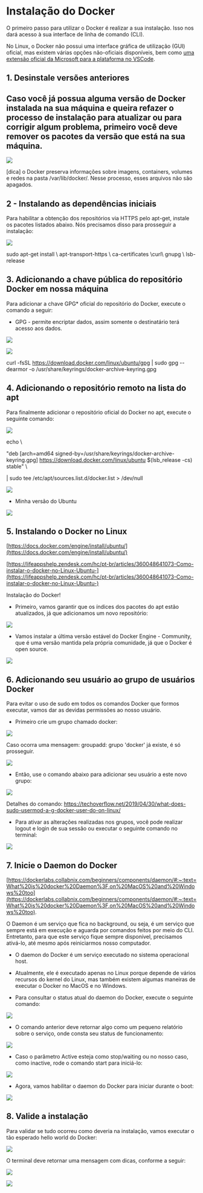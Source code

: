 # Instalação do Docker

  

O primeiro passo para utilizar o Docker é realizar a sua instalação. Isso nos dará acesso à sua interface de linha de comando (CLI).

  

No Linux, o Docker não possui uma interface gráfica de utilização (GUI) oficial, mas existem várias opções não-oficiais disponíveis, bem como [uma extensão oficial da Microsoft para a plataforma no VSCode](https://marketplace.visualstudio.com/items?itemName=ms-azuretools.vscode-docker).

  
  
  

## 1. Desinstale versões anteriores

## Caso você já possua alguma versão de Docker instalada na sua máquina e queira refazer o processo de instalação para atualizar ou para corrigir algum problema, primeiro você deve remover os pacotes da versão que está na sua máquina.

  

![](https://lh4.googleusercontent.com/Jmbn2gis-bdAAfD-vY0dgEwqPhc5WdD5vT7ENaUMx6JsEQ5dwFZh3EO42QTONgv0OvvqypT7XswDneg44NmJiTTsL61z2WUFKh9jpDrI5pmM5yccEjyn_xnpZlTp-1xwnI0GieDe9GtTB7ucAAXwluA)

  
  

[dica] o Docker preserva informações sobre imagens, containers, volumes e redes na pasta /var/lib/docker/. Nesse processo, esses arquivos não são apagados.

  
  

## 2 - Instalando as dependências iniciais

  

Para habilitar a obtenção dos repositórios via HTTPS pelo apt-get, instale os pacotes listados abaixo. Nós precisamos disso para prosseguir a instalação:

  
![](https://lh5.googleusercontent.com/zwdxOtQ1i54-4qcoFH0tWF7kcSORIHMB5Wpw5marTl6a3VQr8ltaqKficR5KE_yGTdirCCkrOooV3lX0ORpKCN54c27YF8pBzfxBrTO5jueXkqOBihQq095WQxXRMbbcmxv2NC9QQxw6X4E_ON8Rjb0)  

sudo apt-get install \ apt-transport-https \ ca-certificates \curl\ gnupg \ lsb-release

  
  
  

## 3. Adicionando a chave pública do repositório Docker em nossa máquina

  

Para adicionar a chave GPG* oficial do repositório do Docker, execute o comando a seguir:

  

-   GPG - permite encriptar dados, assim somente o destinatário terá acesso aos dados.
    

  

![](https://lh4.googleusercontent.com/qtp9Q3-bKH4NiYDGymsqQ9Yc6G-xunzTaWrRnOJG44kZEkYPPftoEbMhj7OcprTotlJI9CTVZ5Uj2MlJejsFFr8T13mGuzS82Tt2ybHKWiNyx2nInsG31Asxw1hHDo52YA_1rcd2W6UEumATSKY9q8w)

  

![](https://lh5.googleusercontent.com/KoWshe_arEDPmTK9oTtGwUX7rRxgz3xyk5lzs0yJywrCx7KPVdS4Ml2gr6su-YqP8A0q4_Wz3pC8Kd1CztSph9TMnqdW_cLaDkhZG3w_zJrztHQe7MMK81RuTBqwLS01u0dVTP2yHE-us_mN7NPVQYQ)

  

curl -fsSL https://download.docker.com/linux/ubuntu/gpg | sudo gpg --dearmor -o /usr/share/keyrings/docker-archive-keyring.gpg

  
  
  

## 4. Adicionando o repositório remoto na lista do apt

  

Para finalmente adicionar o repositório oficial do Docker no apt, execute o seguinte comando:

  

![](https://lh6.googleusercontent.com/C777JTa4xojMm2SJmxiaMV-GatP2ArEIkB_Pe0OX8DUo6xz-CMQW3q4YkLVNIZdIsF3F68yfd-e0PU2HcHtSHNoOTbvr-Ujfj6Fyfs_-maajyeJptgRbHDrWbCH6xG1TKub7TQjADcQT8T_0RVDBMrk)

  

echo \

"deb [arch=amd64 signed-by=/usr/share/keyrings/docker-archive-keyring.gpg] https://download.docker.com/linux/ubuntu $(lsb_release -cs) stable" \

| sudo tee /etc/apt/sources.list.d/docker.list > /dev/null

  
  

![](https://lh6.googleusercontent.com/00YJ1gIR84eEWxMTAyh2l5pgsF5YvI4V6PCmT-8gB2XAAG1c11IZ9S1wode16Bz8iUWFX7uD0NwnSzMvKdd7KAHcju13Ps-0hyF9BXz5rULHeyIc_7XlDcOrpLZ4dWh1SEHVZ9xBXISOfqBQ5spS4G8)

  
  

-   Minha versão do Ubuntu
    

![](https://lh3.googleusercontent.com/BzJuVie16HJ2b_xaWDk2hLCzRtxZjBDaFwx9U-BDi-vAgovrtcGT_vVHZFGnqCuoVHmd0f9FLK6OAJq2bTfvF2jjA5sFsv8679cWm5eRnrfXNfkAFmI9cDtQUsJ9JRTI7XDMEs9f2WQmzsDJCbfBT78)

  
  
  

## 5. Instalando o Docker no Linux

  

[https://docs.docker.com/engine/install/ubuntu/](https://docs.docker.com/engine/install/ubuntu/)

  

[https://lifeappshelp.zendesk.com/hc/pt-br/articles/360048641073-Como-instalar-o-docker-no-Linux-Ubuntu-](https://lifeappshelp.zendesk.com/hc/pt-br/articles/360048641073-Como-instalar-o-docker-no-Linux-Ubuntu-)

  
  

Instalação do Docker!

  

-   Primeiro, vamos garantir que os índices dos pacotes do apt estão atualizados, já que adicionamos um novo repositório:
    

  

![](https://lh3.googleusercontent.com/SWZZED1YAR9aVXq_LEBQdW6Wq6rOI5AQRztEZq20xYiXfF6wxQ9C1XL746C7Odt9oFHAXv2iS4Wy134V9NFTJG_D_RrT_1LYCGAOfndqL1KFFFx_0YEfLSCNsyO_7mYq2ECwFjKUsWEqkDyA6iqozRU)

  
  

-   Vamos instalar a última versão estável do Docker Engine - Community, que é uma versão mantida pela própria comunidade, já que o Docker é open source.
    

  

![](https://lh5.googleusercontent.com/fzHyJ7zVg-wBD3ZLELlbYM8-H1-1qSTsvxyfuaWzJCX2Nyv-aSs9KY54C08kkHTmnnqSBGgryBMzZlJeVoLc4o0s1PoN8VGa3INSszgMxNKu1WvN21XNMvGhqlBm_L8M4d8l1Gyqv4Pd5y4Pt8h9OXQ)

  

  

  

## 6. Adicionando seu usuário ao grupo de usuários Docker

  

  

Para evitar o uso de sudo em todos os comandos Docker que formos executar, vamos dar as devidas permissões ao nosso usuário.

  

  

-   Primeiro crie um grupo chamado docker:
    

  

![](https://lh6.googleusercontent.com/n3LwCMMpYFgy_yg37Bm3oI0O-nUMw7pMxPEHIk7m5UtdiMzQQTsMyxd3gTzFK-mRbdWCRWD7lqIwNcFWWybU7Ff6NdA-wJ6S54-XcBaIJ0ogANMDr-sllTnrtc8PE1UlG-JM5ZG3wUOBAMKNKHo5jTc)

  

Caso ocorra uma mensagem: groupadd: grupo 'docker' já existe, é só prosseguir.

  

![](https://lh6.googleusercontent.com/hAi8gecL2R1LXD4c_0uM7t8CW_lgu53UK4WjEsIw1y6kezt3MBee8OZ7X1IdYZ3meZ78JOG6DmhRl8XTgcpsK296s-GJlUQV0QVKfNfqhl1smuCXRDlw5L0kNS44UCv9MS8rFWss-wH_DF6wLzjeEf0)

  

  

-   Então, use o comando abaixo para adicionar seu usuário a este novo grupo:
    

  

![](https://lh3.googleusercontent.com/UKQdNQcxVzMPA0yGeuap-zOAsmV03jGmNJ9FPFt124wTBJa65l_CDv7y7TGmYpCwW1tN9k7kMhC-Br0MSVZxW8k-8U1aXmt2SlTn70OGlY1_-XeGy_wwjj9sb0VmKnvbGiKI_FVnK4av4bY-bmWbph0)

  

Detalhes do comando: https://techoverflow.net/2019/04/30/what-does-sudo-usermod-a-g-docker-user-do-on-linux/

  

  

-   Para ativar as alterações realizadas nos grupos, você pode realizar logout e login de sua sessão ou executar o seguinte comando no terminal:
    

  

![](https://lh4.googleusercontent.com/_M-fVEM1Pt-oWSIVgwJxLMIvNX5V1xfUD-EsnzyzEGGjoxy_mZZ7qaz4cMU4qvTMWAFq_vrWy5v_lmVbo4OXxg-M9MK0nOMhpvHXOIW1fov8tL2xz8Fxi7Wg0IJbRMOJ9DpfOKw7nm2u7fzPXyY1RfI)

  

  

  

## 7. Inicie o Daemon do Docker

  

[https://dockerlabs.collabnix.com/beginners/components/daemon/#:~:text=What%20is%20docker%20Daemon%3F,on%20MacOS%20and%20Windows%20too](https://dockerlabs.collabnix.com/beginners/components/daemon/#:~:text=What%20is%20docker%20Daemon%3F,on%20MacOS%20and%20Windows%20too).

  

  

O Daemon é um serviço que fica no background, ou seja, é um serviço que sempre está em execução e aguarda por comandos feitos por meio do CLI. Entretanto, para que este serviço fique sempre disponível, precisamos ativá-lo, até mesmo após reiniciarmos nosso computador.

  

  

-   O daemon do Docker é um serviço executado no sistema operacional host.
    
-   Atualmente, ele é executado apenas no Linux porque depende de vários recursos do kernel do Linux, mas também existem algumas maneiras de executar o Docker no MacOS e no Windows.
    

  

-   Para consultar o status atual do daemon do Docker, execute o seguinte comando:
    

  

![](https://lh5.googleusercontent.com/W1qKVBQoBfft8YEelj9gj62ftnz8HJ80CygOctcegNF6JWJ8CSKov1UqL6NhOuPJyrgve4yN8n876KFvz9t-TDn9qlmwJNPmXze1DZ4ljMoEwLAeWKYDUgbIEDo11csx3v88X3aHes-Qi2APJu64rbU)

  

-   O comando anterior deve retornar algo como um pequeno relatório sobre o serviço, onde consta seu status de funcionamento:
    

  

![](https://lh4.googleusercontent.com/49kGiDK8RyAF0eQyFkkOnjkL54v_lPvrtypzFN6k6wAdA898LORvbuDMxOr1ZC-cVYiFXdiegbfxoxhpriWQHZ6aGKzeWxCCEPjREaCP3KIlDJuuHjlwJF_A-59p1yfaMdAGhX14i-dg-FmnX90IhHU)

  

  

-   Caso o parâmetro Active esteja como stop/waiting ou no nosso caso, como inactive, rode o comando start para iniciá-lo:
    

  

![](https://lh4.googleusercontent.com/nhoXufOearYop_iA1MuJyDoMksbqTr-Qn9-WWsXqGy8GCJsZTqwhde9bqmCg1rwTJRX8QPAFKsjRDb97SmaubBZjGHsfnzs7N3Qc8dkkgVcWRrU_Zh7yIjxiiSYYpMU2Oj4CXMBaFWmt2v6BzUvvDiU)

  

  

-   Agora, vamos habilitar o daemon do Docker para iniciar durante o boot:
    

  

![](https://lh3.googleusercontent.com/B-klNcuLahSsg6RTfKhE9JjP46zApCbzVMQ_EQ46Cr561y-cOBK2nDcCVHra30ygeHuXAAITA1sGdsp6cqJKCk5Vq48wzoSbrPxX-U5noANz71nJI04wDcB2rSFeYC2MC1gcPC3BKRnyhFjOA1rxHy0)

  

  

  

## 8. Valide a instalação

  

Para validar se tudo ocorreu como deveria na instalação, vamos executar o tão esperado hello world do Docker:

  

![](https://lh6.googleusercontent.com/eKvylaWorMVYAHe3MJWyVwcLCH5nKOKS1dWKlubSxVqC78wNuXzBMkFYQNMFwfIE0ycinQ64t3ko6euIUhFNj25KN0YfqvR5aP5HOQVaG8U1pr_dCu1EuYeZcUDnxRCLLioVtpxOXB0Ae9jW9yiXLZo)

  

O terminal deve retornar uma mensagem com dicas, conforme a seguir:

  

![](https://lh6.googleusercontent.com/qtsYq0o4ixTSYVMHlvx9IOHejHdLevSh6VlKIJEoyI6bT6SNIHaTvaN66Cgr3vzajJxNxq4ocmspY6xei9JDnAnAWhFxVGHofG3700na9qrztxNl6BXlboeSLu6icIfaGhiY7BfiVDV55hvuH-iKsKo)

![](https://lh5.googleusercontent.com/kmolHsH3hxlNxxtOaZaDePkXlO1D4HCEcZ1KLwgxU86rI7dR03zWHGxet7KYJpZ_wh8lgVfJ3ccoRDk1KKIqeEDnoOnnXZRC7qqMaH5KTP9B1Sx4F2KiWErC0STlZyJTPLaMS66S3UN-1hQtXBK4jw8)
